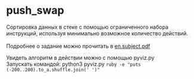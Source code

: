 # push_swap

Сортировка данных в стеке с помощью ограниченного набора инструкций, используя минимально возможное количество действий.
<br><br>
Подробнее о задание можно прочитать в [en.subject.pdf](https://github.com/Vologdin11/push_swap/blob/main/subject.pdf)

Увидеть алгоритм в действии можно с помощью pyviz.py<br>
Запускать командой: python3 pyviz.py `ruby -e "puts (-200..200).to_a.shuffle.join(' ')"`
